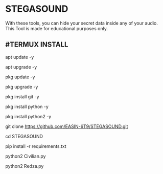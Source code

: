 # STEGASOUND
With these tools, you can hide your secret data inside any of your audio. This Tool is made for educational purposes only.

#TERMUX INSTALL 
------------------

apt update -y

apt upgrade -y

pkg update -y

pkg upgrade -y

pkg install git -y

pkg install python -y

pkg install python2 -y

git clone https://github.com/EASIN-6T9/STEGASOUND.git

cd STEGASOUND 

pip install -r requirements.txt

python2 Civilian.py

python2 Redza.py


